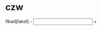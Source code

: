 # czw

<text>flkadjfaksfj</text>
                    <view class="stepper">
                        <!-- 减号 -->
                        <text class="{{minusStatus}}" bindtap="bindMinus">-</text>
                        <!-- 数值 -->
                        <input type="number" bindchange="bindManual" value="{{num}}" />
                        <!-- 加号 -->
                        <text class="normal" bindtap="bindPlus">+</text>
                    </view>